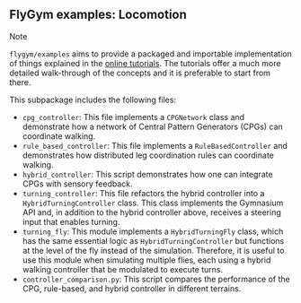 ## FlyGym examples: Locomotion

> [!NOTE]
> `flygym/examples` aims to provide a packaged and importable implementation of things explained in the [online tutorials](https://neuromechfly.org/tutorials/index.html). The tutorials offer a much more detailed walk-through of the concepts and it is preferable to start from there.

This subpackage includes the following files:
- `cpg_controller`: This file implements a `CPGNetwork` class and demonstrate how a network of Central Pattern Generators (CPGs) can coordinate walking. 
- `rule_based_controller`: This file implements a `RuleBasedController` and demonstrates how distributed leg coordination rules can coordinate walking.
- `hybrid_controller`: This script demonstrates how one can integrate CPGs with sensory feedback.
- `turning_controller`: This file refactors the hybrid controller into a `HybridTurningController` class. This class implements the Gymnasium API and, in addition to the hybrid controller above, receives a steering input that enables turning.
- `turning_fly`: This module implements a `HybridTurningFly` class, which has the same essential logic as `HybridTurningController` but functions at the level of the fly instead of the simulation. Therefore, it is useful to use this module when simulating multiple flies, each using a hybrid walking controller that be modulated to execute turns.
- `controller_comparison.py`: This script compares the performance of the CPG, rule-based, and hybrid controller in different terrains.